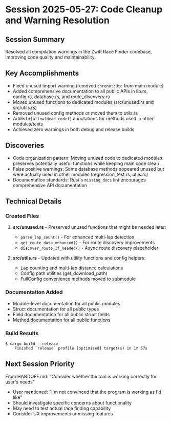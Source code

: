# Session 2025-05-27: Code Cleanup and Warning Resolution

## Session Summary
Resolved all compilation warnings in the Zwift Race Finder codebase, improving code quality and maintainability.

## Key Accomplishments
- Fixed unused import warning (removed `chrono::Utc` from main module)
- Added comprehensive documentation to all public APIs in lib.rs, config.rs, database.rs, and route_discovery.rs
- Moved unused functions to dedicated modules (src/unused.rs and src/utils.rs)
- Removed unused config methods or moved them to utils.rs
- Added `#[allow(dead_code)]` annotations for methods used in other modules/tests
- Achieved zero warnings in both debug and release builds

## Discoveries
- Code organization pattern: Moving unused code to dedicated modules preserves potentially useful functions while keeping main code clean
- False positive warnings: Some database methods appeared unused but were actually used in other modules (regression_test.rs, utils.rs)
- Documentation standards: Rust's `missing_docs` lint encourages comprehensive API documentation

## Technical Details

### Created Files
1. **src/unused.rs** - Preserved unused functions that might be needed later:
   - `parse_lap_count()` - For enhanced multi-lap detection
   - `get_route_data_enhanced()` - For route discovery improvements
   - `discover_route_if_needed()` - Async route discovery placeholder

2. **src/utils.rs** - Updated with utility functions and config helpers:
   - Lap counting and multi-lap distance calculations
   - Config path utilities (get_download_path)
   - FullConfig convenience methods moved to submodule

### Documentation Added
- Module-level documentation for all public modules
- Struct documentation for all public types
- Field documentation for all public struct fields
- Method documentation for all public functions

### Build Results
```
$ cargo build --release
    Finished `release` profile [optimized] target(s) in 1m 57s
```

## Next Session Priority
From HANDOFF.md: "Consider whether the tool is working correctly for user's needs"
- User mentioned: "I'm not convinced that the program is working as I'd like"
- Should investigate specific concerns about functionality
- May need to test actual race finding capability
- Consider UX improvements or missing features